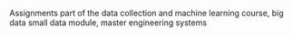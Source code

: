 Assignments part of the data collection and machine learning course, big data small data module, master engineering systems
